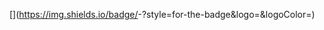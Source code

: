 [<Badge Name>](https://img.shields.io/badge/<Badge Text>-<Background Color>?style=for-the-badge&logo=<Icon Name>&logoColor=<Logo Color>)
